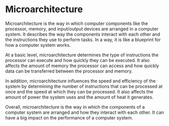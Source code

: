# Microarchitecture

Microarchitecture is the way in which computer components like the processor, memory, and input/output devices are arranged in a computer system. It describes the way the components interact with each other and the instructions they use to perform tasks. In a way, it is like a blueprint for how a computer system works. 

At a basic level, microarchitecture determines the type of instructions the processor can execute and how quickly they can be executed. It also affects the amount of memory the processor can access and how quickly data can be transferred between the processor and memory. 

In addition, microarchitecture influences the speed and efficiency of the system by determining the number of instructions that can be processed at once and the speed at which they can be processed. It also affects the amount of power the system uses and the amount of heat it generates. 

Overall, microarchitecture is the way in which the components of a computer system are arranged and how they interact with each other. It can have a big impact on the performance of a computer system.
